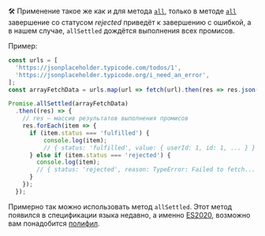 🛠 Применение такое же как и для метода [`all`](/js/promise-all/#v-rabote), только в методе [`all`](/js/promise-all/#odin-iz-promisov-zavershilsya-oshibkoy) завершение со статусом _rejected_ приведёт к завершению с ошибкой, а в нашем случае, `allSettled` дождётся выполнения всех промисов.

Пример:

```js
const urls = [
  'https://jsonplaceholder.typicode.com/todos/1',
  'https://jsonplaceholder.typicode.org/i_need_an_error',
];
const arrayFetchData = urls.map(url => fetch(url).then(res => res.json()));

Promise.allSettled(arrayFetchData)
  .then((res) => {
    // res — массив результатов выполнения промисов
    res.forEach(item => {
      if (item.status === 'fulfilled') {
          console.log(item);
          // { status: 'fulfilled', value: { userId: 1, id: 1, ... } }
      } else if (item.status === 'rejected') {
        console.log(item);
        // { status: 'rejected', reason: TypeError: Failed to fetch... }
      }
    });
  });
```

Примерно так можно использовать метод `allSettled`. Этот метод появился в спецификации языка недавно, а именно [ES2020](https://habr.com/ru/company/plarium/blog/485362/), возможно вам понадобится [полифил](https://www.npmjs.com/package/promise.allsettled).
